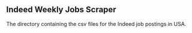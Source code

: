## Indeed Weekly Jobs Scraper 

The directory containing the csv files for the Indeed job postings in USA.
